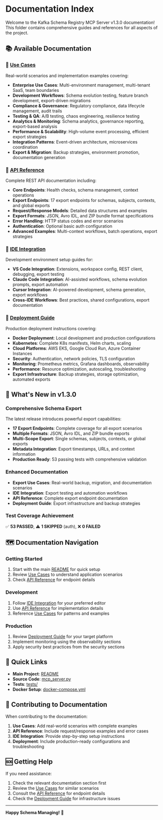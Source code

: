 # Documentation Index

Welcome to the Kafka Schema Registry MCP Server v1.3.0 documentation! This folder contains comprehensive guides and references for all aspects of the project.

## 📚 Available Documentation

### 🎯 **[Use Cases](use-cases.md)**
Real-world scenarios and implementation examples covering:
- **Enterprise Use Cases**: Multi-environment management, multi-tenant SaaS, team boundaries
- **Development Workflows**: Schema evolution testing, feature branch development, export-driven migrations
- **Compliance & Governance**: Regulatory compliance, data lifecycle management, audit trails
- **Testing & QA**: A/B testing, chaos engineering, resilience testing
- **Analytics & Monitoring**: Schema analytics, governance reporting, export-based analysis
- **Performance & Scalability**: High-volume event processing, efficient export strategies
- **Integration Patterns**: Event-driven architecture, microservices coordination
- **Export & Migration**: Backup strategies, environment promotion, documentation generation

### 📖 **[API Reference](api-reference.md)**
Complete REST API documentation including:
- **Core Endpoints**: Health checks, schema management, context operations
- **Export Endpoints**: 17 export endpoints for schemas, subjects, contexts, and global exports
- **Request/Response Models**: Detailed data structures and examples
- **Export Formats**: JSON, Avro IDL, and ZIP bundle format specifications
- **Error Handling**: HTTP status codes and error scenarios
- **Authentication**: Optional basic auth configuration
- **Advanced Examples**: Multi-context workflows, batch operations, export strategies

### 🔧 **[IDE Integration](ide-integration.md)**
Development environment setup guides for:
- **VS Code Integration**: Extensions, workspace config, REST client, debugging, export testing
- **Claude Code Integration**: AI-assisted workflows, schema evolution prompts, export automation
- **Cursor Integration**: AI-powered development, schema generation, export workflows
- **Cross-IDE Workflows**: Best practices, shared configurations, export documentation

### 🚀 **[Deployment Guide](deployment.md)**
Production deployment instructions covering:
- **Docker Deployment**: Local development and production configurations
- **Kubernetes**: Complete K8s manifests, Helm charts, scaling
- **Cloud Platforms**: AWS EKS, Google Cloud Run, Azure Container Instances
- **Security**: Authentication, network policies, TLS configuration
- **Monitoring**: Prometheus metrics, Grafana dashboards, observability
- **Performance**: Resource optimization, autoscaling, troubleshooting
- **Export Infrastructure**: Backup strategies, storage optimization, automated exports

## 🎉 What's New in v1.3.0

### **Comprehensive Schema Export** 
The latest release introduces powerful export capabilities:
- **17 Export Endpoints**: Complete coverage for all export scenarios
- **Multiple Formats**: JSON, Avro IDL, and ZIP bundle exports
- **Multi-Scope Export**: Single schemas, subjects, contexts, or global exports
- **Metadata Integration**: Export timestamps, URLs, and context information
- **Production Ready**: 53 passing tests with comprehensive validation

### **Enhanced Documentation**
- **Export Use Cases**: Real-world backup, migration, and documentation scenarios
- **IDE Integration**: Export testing and automation workflows
- **API Reference**: Complete export endpoint documentation
- **Deployment Guide**: Export infrastructure and backup strategies

### **Test Coverage Achievement**
✅ **53 PASSED**, ⚠️ **1 SKIPPED** (auth), ❌ **0 FAILED**

## 🗺️ Documentation Navigation

### **Getting Started**
1. Start with the main [README](../README.md) for quick setup
2. Review [Use Cases](use-cases.md) to understand application scenarios
3. Check [API Reference](api-reference.md) for endpoint details

### **Development**
1. Follow [IDE Integration](ide-integration.md) for your preferred editor
2. Use [API Reference](api-reference.md) for implementation details
3. Reference [Use Cases](use-cases.md) for patterns and examples

### **Production**
1. Review [Deployment Guide](deployment.md) for your target platform
2. Implement monitoring using the observability sections
3. Apply security best practices from the security sections

## 🔗 Quick Links

- **Main Project**: [README](../README.md)
- **Source Code**: [mcp_server.py](../mcp_server.py)
- **Tests**: [tests/](../tests/)
- **Docker Setup**: [docker-compose.yml](../docker-compose.yml)

## 📝 Contributing to Documentation

When contributing to the documentation:

1. **Use Cases**: Add real-world scenarios with complete examples
2. **API Reference**: Include request/response examples and error cases
3. **IDE Integration**: Provide step-by-step setup instructions
4. **Deployment**: Include production-ready configurations and troubleshooting

## 🆘 Getting Help

If you need assistance:

1. Check the relevant documentation section first
2. Review the [Use Cases](use-cases.md) for similar scenarios
3. Consult the [API Reference](api-reference.md) for endpoint details
4. Check the [Deployment Guide](deployment.md) for infrastructure issues

---

**Happy Schema Managing!** 🎉 